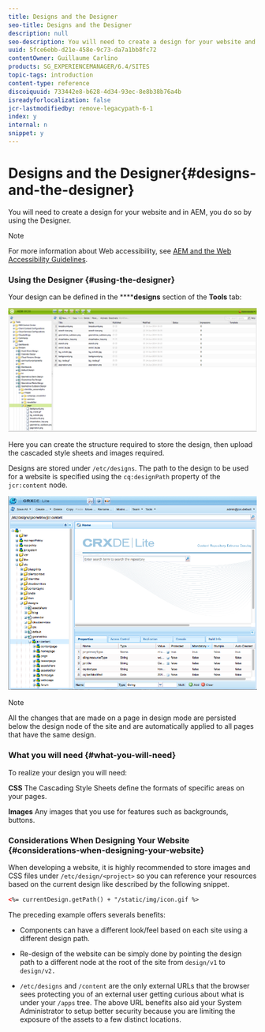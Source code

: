 ```yaml
---
title: Designs and the Designer
seo-title: Designs and the Designer
description: null
seo-description: You will need to create a design for your website and in AEM, you do so by using the Designer
uuid: 5fce6ebb-d21e-458e-9c73-da7a1bb8fc72
contentOwner: Guillaume Carlino
products: SG_EXPERIENCEMANAGER/6.4/SITES
topic-tags: introduction
content-type: reference
discoiquuid: 733442e8-b628-4d34-93ec-8e8b38b76a4b
isreadyforlocalization: false
jcr-lastmodifiedby: remove-legacypath-6-1
index: y
internal: n
snippet: y
---
```


# Designs and the Designer{#designs-and-the-designer}

You will need to create a design for your website and in AEM, you do so by using the Designer.

>[!NOTE]
>
>For more information about Web accessibility, see [AEM and the Web Accessibility Guidelines](/content/help/en/experience-manager/6-4/managing/using/web-accessibility).

### Using the Designer {#using-the-designer}

Your design can be defined in the ******designs** section of the **Tools** tab:

![](assets/screen_shot_2012-02-01at30237pm.png)

Here you can create the structure required to store the design, then upload the cascaded style sheets and images required.

Designs are stored under `/etc/designs`. The path to the design to be used for a website is specified using the `cq:designPath` property of the `jcr:content` node.

![](assets/chlimage_1-92.png)

>[!NOTE]
>
>All the changes that are made on a page in design mode are persisted below the design node of the site and are automatically applied to all pages that have the same design.

### What you will need {#what-you-will-need}

To realize your design you will need:

**CSS** The Cascading Style Sheets define the formats of specific areas on your pages.

**Images** Any images that you use for features such as backgrounds, buttons.

### Considerations When Designing Your Website {#considerations-when-designing-your-website}

<!-- 

Comment Type: remark
Last Modified By: (colligno@adobe.com)
Last Modified Date: 2018-01-18T11:19:17.680-0500

<p>Clientlibs should be used instead.</p>

 -->

When developing a website, it is highly recommended to store images and CSS files under `/etc/design/<project>` so you can reference your resources based on the current design like described by the following snippet.

```xml
<%= currentDesign.getPath() + "/static/img/icon.gif %>
```

The preceding example offers severals benefits:

* Components can have a different look/feel based on each site using a different design path.
* Re-design of the website can be simply done by pointing the design path to a different node at the root of the site from `design/v1` to `design/v2.`

* `/etc/designs` and `/content` are the only external URLs that the browser sees protecting you of an external user getting curious about what is under your `/apps` tree. The above URL benefits also aid your System Administrator to setup better security because you are limiting the exposure of the assets to a few distinct locations.

